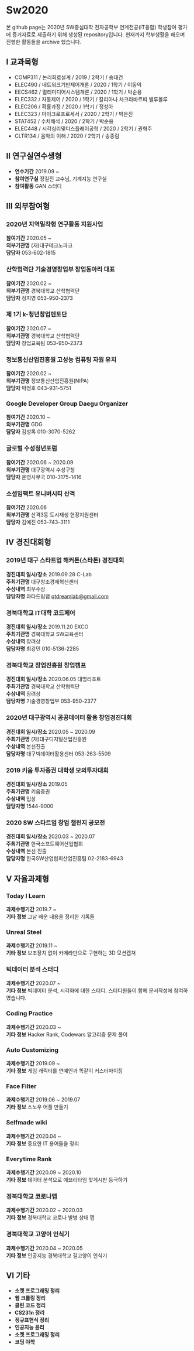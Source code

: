 # Sw2020
본 github page는 2020년 SW중심대학 전자공학부 연계전공(IT융합) 학생참여 평가에 증거자료로 제출하기 위해 생성된 repository입니다. 현재까지 학부생활을 해오며 진행한 활동들을 archive 했습니다.

## Ⅰ 교과목형
- COMP311 / 논리회로설계 / 2019 / 2학기 / 송대건  
- ELEC490 / 네트워크기반제어개론 / 2020 / 1학기 / 이동익  
- EECS462 / 멀티미디어시스템개론 / 2020 / 1학기 / 박순용  
- ELEC332 / 자동제어 / 2020 / 1학기 / 칼리아나 차크라바르띠 벨루볼루  
- ELEC206 / 확률과정 / 2020 / 1학기 / 정성아  
- ELEC323 / 마이크로프로세서 / 2020 / 2학기 / 박은진  
- STAT452 / 수치해석 / 2020 / 2학기 / 박순용  
- ELEC448 / 시각심리및디스플레이공학 / 2020 / 2학기 / 권혁주  
- CLTR134 / 음악의 이해 / 2020 / 2학기 / 송종림

## Ⅱ 연구실연수생형  
- **연수기간** 2019.09 ~
- **참여연구실** 장길진 교수님, 기계지능 연구실
- **참여활동** GAN 스터디

## Ⅲ 외부참여형
### 2020년 지역밀착형 연구활동 지원사업
**참여기간** 2020.05 ~  
**외부기관명** (재)대구테크노파크  
**담당자** 053-602-1815  
### 산학협력단 기술경영창업부 창업동아리 대표
**참여기간** 2020.02 ~   
**외부기관명** 경북대학교 산학협력단  
**담당자** 정지영 053-950-2373   
### 제 1기 k-청년창업멘토단
**참여기간** 2020.07 ~   
**외부기관명** 경북대학교 산학협력단  
**담당자** 창업교육팀 053-950-2373   
### 정보통신산업진흥원 고성능 컴퓨팅 자원 유치
**참여기간** 2020.02 ~  
**외부기관명** 정보통신산업진흥원(NIPA)  
**담당자** 박정호 043-931-5751  
### Google Developer Group Daegu Organizer
**참여기간** 2020.10 ~  
**외부기관명** GDG  
**담당자** 김성록 010-3070-5262  
### 글로벌 수성청년포럼
**참여기간** 2020.06 ~ 2020.09  
**외부기관명** 대구광역시 수성구청   
**담당자** 운영사무국 010-3175-1416  
### 소셜임팩트 유니버시티 산격
**참여기간** 2020.06  
**외부기관명** 산격3동 도시재생 현장지원센터  
**담당자** 김예진 053-743-3111  

## Ⅳ 경진대회형
### 2019년 대구 스타트업 해커톤(스타톤) 경진대회
**경진대회 일시/장소** 2019.09.28 C-Lab  
**주최기관명** 대구창조경제혁신센터  
**수상내역** 최우수상  
**담당자명** 콰타드림랩 qtdreamlab@gmail.com  
### 경북대학교 IT대학 코드페어
**경진대회 일시/장소** 2019.11.20 EXCO  
**주최기관명** 경북대학교 SW교육센터  
**수상내역** 장려상  
**담당자명** 최강민 010-5136-2285  
### 경북대학교 창업진흥원 창업캠프
**경진대회 일시/장소** 2020.06.05 대명리조트  
**주최기관명** 경북대학교 산학협력단  
**수상내역** 장려상  
**담당자명** 기술경영창업부 053-950-2377  
### 2020년 대구광역시 공공데이터 활용 창업경진대회
**경진대회 일시/장소** 2020.05 ~ 2020.09  
**주최기관명** (재)대구디지털산업진흥원  
**수상내역** 본선진출  
**담당자명** 대구빅데이터활용센터 053-263-5509  
### 2019 키움 투자증권 대학생 모의투자대회
**경진대회 일시/장소** 2019.05  
**주최기관명** 키움증권  
**수상내역** 입상  
**담당자명** 1544-9000  
### 2020 SW 스타트업 창업 챌린지 공모전
**경진대회 일시/장소** 2020.03 ~ 2020.07  
**주최기관명** 한국소프트웨어산업협회  
**수상내역** 본선 진출  
**담당자명** 한국SW산업협회산업진흥팀 02-2183-6943  
## Ⅴ 자율과제형
### Today I Learn
**과제수행기간** 2019.7 ~  
**기타 정보** 그날 배운 내용을 정리한 기록들  
### Unreal Steel
**과제수행기간** 2019.11 ~  
**기타 정보** 보조장치 없이 카메라만으로 구현하는 3D 모션캡쳐  
### 빅데이터 분석 스터디
**과제수행기간** 2020.07 ~  
**기타 정보** 빅데이터 분석, 시각화에 대한 스터디. 스터디원들이 함께 문서작성에 참여하였습니다.  
### Coding Practice
**과제수행기간** 2020.03 ~  
**기타 정보** Hacker Rank, Codewars 알고리즘 문제 풀이  
### Auto Customizing
**과제수행기간** 2019.09 ~  
**기타 정보** 게임 캐릭터를 연예인과 똑같이 커스터마이징  
### Face Filter
**과제수행기간** 2019.06 ~ 2019.07  
**기타 정보** 스노우 어플 만들기  
### Selfmade wiki
**과제수행기간** 2020.04 ~  
**기타 정보** 중요한 IT 용어들을 정리  
### Everytime Rank
**과제수행기간** 2020.09 ~ 2020.10  
**기타 정보** 데이터 분석으로 에브리타임 핫게시판 등극하기  
### 경북대학교 코로나맵
**과제수행기간** 2020.02 ~ 2020.03  
**기타 정보** 경북대학교 코로나 발병 상태 맵  
### 경북대학교 고양이 인식기
**과제수행기간** 2020.04 ~ 2020.05  
**기타 정보** 인공지능  경북대학교 길고양이 인식기  

## Ⅵ 기타
- **소켓 프로그래밍 정리**  
- **웹 크롤링 정리**  
- **클린 코드 정리**  
- **CS231n 정리**  
- **정규표현식 정리**  
- **인공지능 윤리**  
- **소켓 프로그래밍 정리**  
- **코딩 야학**  
